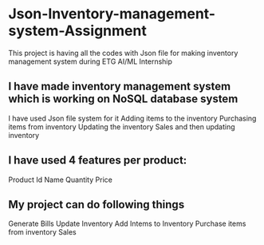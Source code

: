 # Json-Inventory-management-system-Assignment
This project is having all the codes with Json file for making inventory management system during ETG AI/ML Internship

## I have made inventory management system which is working on NoSQL database system
I have used Json file system for it
Adding items to the inventory
Purchasing items from inventory
Updating the inventory
Sales and then updating inventory

## I have used 4 features per product:
Product Id
Name
Quantity
Price

## My project can do following things
Generate Bills
Update Inventory
Add Intems to Inventory
Purchase items from inventory
Sales
